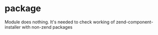 # package
Module does nothing. It's needed to check working of zend-component-installer with non-zend packages
